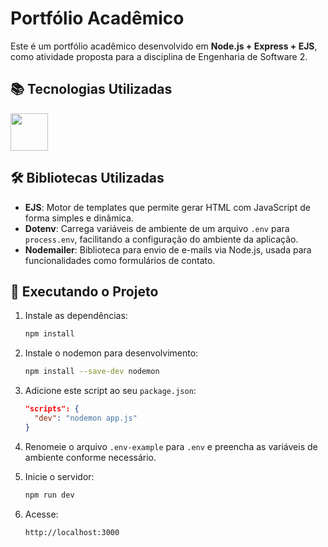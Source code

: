 # Portfólio Acadêmico

Este é um portfólio acadêmico desenvolvido em **Node.js + Express + EJS**, como atividade proposta para a disciplina de Engenharia de Software 2.

## 📚 Tecnologias Utilizadas

<div align="left">
  <img src="https://skillicons.dev/icons?i=nodejs,express,html,css,tailwind" height="60" />
</div>

## 🛠️ Bibliotecas Utilizadas

- **EJS**: Motor de templates que permite gerar HTML com JavaScript de forma simples e dinâmica.
- **Dotenv**: Carrega variáveis de ambiente de um arquivo `.env` para `process.env`, facilitando a configuração do ambiente da aplicação.
- **Nodemailer**: Biblioteca para envio de e-mails via Node.js, usada para funcionalidades como formulários de contato.


## 🚀 Executando o Projeto

1. Instale as dependências:

   ```bash
   npm install
   ```

2. Instale o nodemon para desenvolvimento:

   ```bash
   npm install --save-dev nodemon
   ```

3. Adicione este script ao seu `package.json`:

   ```json
   "scripts": {
     "dev": "nodemon app.js"
   }
   ```

4. Renomeie o arquivo `.env-example` para `.env` e preencha as variáveis de ambiente conforme necessário.

5. Inicie o servidor:

   ```bash
   npm run dev
   ```

6. Acesse:

   ```
   http://localhost:3000
   ```
